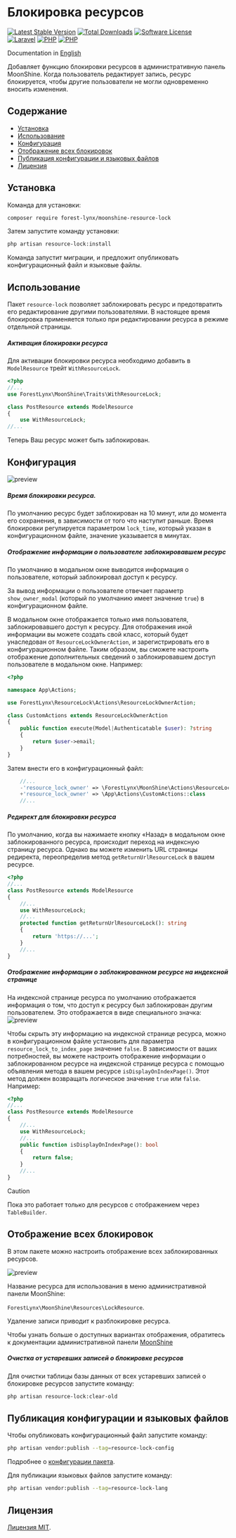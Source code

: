  # Блокировка ресурсов


[![Latest Stable Version](https://img.shields.io/packagist/v/forest-lynx/moonshine-resource-lock)](https://github.com/forest-lynx/moonshine-resource-lock)
[![Total Downloads](https://img.shields.io/packagist/dt/forest-lynx/moonshine-resource-lock)](https://github.com/forest-lynx/moonshine-resource-lock) 
[![Software License](https://img.shields.io/badge/license-MIT-brightgreen.svg)](LICENSE)\
[![Laravel](https://img.shields.io/badge/Laravel-11+-FF2D20?style=for-the-badge&logo=laravel)](Laravel) 
[![PHP](https://img.shields.io/badge/PHP-8.2+-777BB4?style=for-the-badge&logo=php)](PHP) 
[![PHP](https://img.shields.io/badge/Moonshine-2.18+-1B253B?style=for-the-badge)](https://github.com/moonshine-software/moonshine) 

Documentation in [English](./doc/README-EN.md)

Добавляет функцию блокировки ресурсов в административную панель MoonShine. Когда пользователь редактирует запись, ресурс блокируется, чтобы другие пользователи не могли одновременно вносить изменения.

## Содержание
* [Установка](#установка)
* [Использование](#использование)
* [Конфигурация](#конфигурация)
* [Отображение всех блокировок](#отображение-всех-блокировок)
* [Публикация конфигурации и языковых файлов](#публикация-конфигурации-и-языковых-файлов)
* [Лицензия](#лицензия)

## Установка
Команда для установки:
```bash
composer require forest-lynx/moonshine-resource-lock
```
Затем запустите команду установки:
```bash
php artisan resource-lock:install
```
Команда запустит миграции, и предложит опубликовать конфигурационный файл и языковые файлы.

## Использование
Пакет `resource-lock` позволяет заблокировать ресурс и предотвратить его редактирование другими пользователями. В настоящее время блокировка применяется только при редактировании ресурса в режиме отдельной страницы.

##### Активация блокировки ресурса

Для активации блокировки ресурса необходимо добавить в `ModelResource` трейт `WithResourceLock`.

```php
<?php
//...
use ForestLynx\MoonShine\Traits\WithResourceLock;

class PostResource extends ModelResource
{
    use WithResourceLock;
//...
```
Теперь Ваш ресурс может быть заблокирован.
## Конфигурация

![preview](./screenshots/lock.png)

##### Время блокировки ресурса.
По умолчанию ресурс будет заблокирован на 10 минут, или до момента его сохранения, в зависимости от того что наступит раньше.
Время блокировки регулируется параметром `lock_time`, который указан в конфигурационном файле, значение указывается в минутах.

##### Отображение информации о пользователе заблокировавшем ресурс

По умолчанию в модальном окне выводится информация о пользователе, который заблокировал доступ к ресурсу.

За вывод информации о пользователе отвечает параметр `show_owner_modal` (который по умолчанию имеет значение `true`) в конфигурационном файле.

В модальном окне отображается только имя пользователя, заблокировавшего доступ к ресурсу. Для отображения иной информации вы можете создать свой класс, который будет унаследован от `ResourceLockOwnerAction`, и зарегистрировать его в конфигурационном файле. Таким образом, вы сможете настроить отображение дополнительных сведений о заблокировавшем доступ пользователе в модальном окне.
Например:
```php
<?php

namespace App\Actions;

use ForestLynx\ResourceLock\Actions\ResourceLockOwnerAction;

class CustomActions extends ResourceLockOwnerAction
{
    public function execute(Model|Authenticatable $user): ?string
    {
        return $user->email;
    }
}
```
Затем внести его в конфигурационный файл:
```php
    //...
    -'resource_lock_owner' => \ForestLynx\MoonShine\Actions\ResourceLockOwnerAction::class
    +'resource_lock_owner' => \App\Actions\CustomActions::class
    //...
```

##### Редирект для блокировки ресурса

По умолчанию, когда вы нажимаете кнопку «Назад» в модальном окне заблокированного ресурса, происходит переход на индексную страницу ресурса. Однако вы можете изменить URL страницы редиректа, переопределив метод `getReturnUrlResourceLock` в вашем ресурсе.

```php
<?php
//...
class PostResource extends ModelResource
{
    //...
    use WithResourceLock;
    //...
    protected function getReturnUrlResourceLock(): string
    {
        return 'https://...';
    }
    //...
}
```
##### Отображение информации о заблокированном ресурсе на индексной странице

На индексной странице ресурса по умолчанию отображается информация о том, что доступ к ресурсу был заблокирован другим пользователем. Это отображается в виде специального значка:
![preview](./screenshots/indexInfo.png)

Чтобы скрыть эту информацию на индексной странице ресурса, можно в конфигурационном файле установить для параметра `resource_lock_to_index_page` значение `false`.
В зависимости от ваших потребностей, вы можете настроить отображение информации о заблокированном ресурсе на индексной странице ресурса с помощью объявления метода в вашем ресурсе `isDisplayOnIndexPage()`. Этот метод должен возвращать логическое значение `true` или `false`.
Например:
```php
<?php
//...
class PostResource extends ModelResource
{
    //...
    use WithResourceLock;
    //...
    public function isDisplayOnIndexPage(): bool
    {
        return false;
    }
    //...
}
```
> [!CAUTION]
> Пока это работает только для ресурсов с отображением через `TableBuilder`.

## Отображение всех блокировок
В этом пакете можно настроить отображение всех заблокированных ресурсов. 

![preview](./screenshots/lockResource.png)

Название ресурса для использования в меню административной панели MoonShine: 

`ForestLynx\MoonShine\Resources\LockResource`.

Удаление записи приводит к разблокировке ресурса.

Чтобы узнать больше о доступных вариантах отображения, обратитесь к документации административной панели [MoonShine](https://moonshine-laravel.com/docs/resource/menu/menu)

##### Очистка от устаревших записей о блокировке ресурсов
Для очистки таблицы базы данных от всех устаревших записей о блокировке ресурсов запустите команду:

```bash
php artisan resource-lock:clear-old
```
## Публикация конфигурации и языковых файлов
Чтобы опубликовать конфигурационный файл запустите команду:
```bash
php artisan vendor:publish --tag=resource-lock-config
```
Подробнее о [конфигурации пакета](#конфигурация).

Для публикации языковых файлов запустите команду:
```bash
php artisan vendor:publish --tag=resource-lock-lang
```
## Лицензия
[Лицензия MIT](LICENSE).

